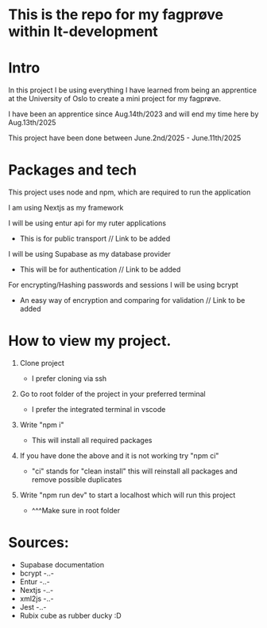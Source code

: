 # This is the repo for my fagprøve within It-development

# Intro

In this project I be using everything I have learned from being an apprentice at the University of Oslo to create a mini project for my fagprøve.

I have been an apprentice since Aug.14th/2023 and will end my time here by Aug.13th/2025

This project have been done between June.2nd/2025 - June.11th/2025

# Packages and tech

This project uses node and npm, which are required to run the application

I am using Nextjs as my framework

I will be using entur api for my ruter applications 
   * This is for public transport
   // Link to be added

I will be using Supabase as my database provider 
   * This will be for authentication
   // Link to be added

For encrypting/Hashing passwords and sessions I will be using bcrypt 
   * An easy way of encryption and comparing for validation
   // Link to be added

# How to view my project.

1. Clone project
   * I prefer cloning via ssh

2. Go to root folder of the project in your preferred terminal
    * I prefer the integrated terminal in vscode

3. Write "npm i"
   * This will install all required packages

5. If you have done the above and it is not working try "npm ci"
   * "ci" stands for "clean install" this will reinstall all packages and remove possible duplicates

6. Write "npm run dev" to start a localhost which will run this project
   * ^^^Make sure in root folder

# Sources:

   * Supabase documentation
   * bcrypt -..-
   * Entur -..-
   * Nextjs -..-
   * xml2js -..-
   * Jest -..-
   * Rubix cube as rubber ducky :D
